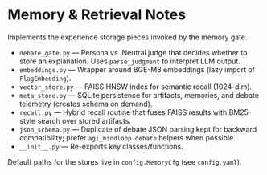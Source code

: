 # Memory & Retrieval Notes

Implements the experience storage pieces invoked by the memory gate.

- `debate_gate.py` — Persona vs. Neutral judge that decides whether to
  store an explanation. Uses `parse_judgment` to interpret LLM output.
- `embeddings.py` — Wrapper around BGE-M3 embeddings (lazy import of
  `FlagEmbedding`).
- `vector_store.py` — FAISS HNSW index for semantic recall (1024-dim).
- `meta_store.py` — SQLite persistence for artifacts, memories, and
  debate telemetry (creates schema on demand).
- `recall.py` — Hybrid recall routine that fuses FAISS results with
  BM25-style search over stored artifacts.
- `json_schema.py` — Duplicate of debate JSON parsing kept for backward
  compatibility; prefer `agi_mindloop.debate` helpers when possible.
- `__init__.py` — Re-exports key classes/functions.

Default paths for the stores live in `config.MemoryCfg` (see
`config.yaml`).
